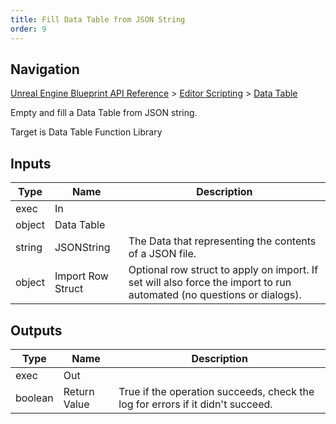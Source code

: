 ```yaml
---
title: Fill Data Table from JSON String
order: 9
---
```

## Navigation

[Unreal Engine Blueprint API Reference](https://dev.epicgames.com/documentation/en-us/unreal-engine/BlueprintAPI) > [Editor Scripting](https://dev.epicgames.com/documentation/en-us/unreal-engine/BlueprintAPI/EditorScripting) > [Data Table](https://dev.epicgames.com/documentation/en-us/unreal-engine/BlueprintAPI/EditorScripting/DataTable)

Empty and fill a Data Table from JSON string.

Target is Data Table Function Library

## Inputs

| Type | Name | Description |
| --- | --- | --- |
| exec | In |  |
| object | Data Table |  |
| string | JSONString | The Data that representing the contents of a JSON file. |
| object | Import Row Struct | Optional row struct to apply on import. If set will also force the import to run automated (no questions or dialogs). |

## Outputs

| Type | Name | Description |
| --- | --- | --- |
| exec | Out |  |
| boolean | Return Value | True if the operation succeeds, check the log for errors if it didn't succeed. |
